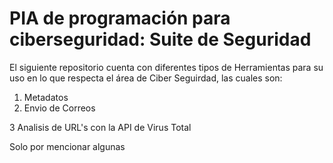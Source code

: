 # PIA de programación para ciberseguridad: Suite de Seguridad

El siguiente repositorio cuenta con diferentes tipos de Herramientas para su uso en lo que respecta 
el área de Ciber Seguirdad, las cuales son:
1. Metadatos
2. Envio de Correos

3 Analisis de URL's con la API de Virus Total

Solo por mencionar algunas
